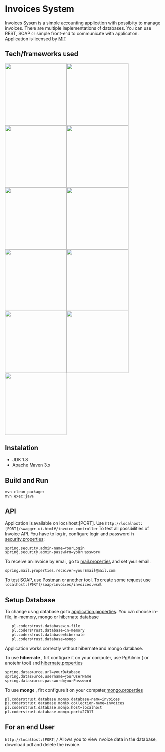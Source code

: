 # Invoices System #

Invoices Sysem is a simple accounting application with possiblity to manage invoices. 
There are multiple implementations of databases. 
You can use REST,  SOAP or simple front-end to communicate with application. Application is licensed by [MIT](https://opensource.org/licenses/mit-license.php)

## Tech/frameworks used ##

<img src="https://whirly.pl/wp-content/uploads/2017/05/spring.png" width="200"><img src="http://yaqzi.pl/wp-content/uploads/2016/12/apache_maven.png" width="200"><img src="https://upload.wikimedia.org/wikipedia/commons/2/2c/Mockito_Logo.png" width="200"><img src="https://encrypted-tbn0.gstatic.com/images?q=tbn:ANd9GcTNkximiwITI1smJcOkn_bx2Zk_RnNKnmDq23Ua26wTVd_YNJcWgw" width="200"><img src="https://shiftkeylabs.ca/wp-content/uploads/2017/02/JUnit_logo.png" width="200"><img src="https://jules-grospeiller.fr/media/logo_competences/lang/json.png" width="200"><img src="http://www.postgresqltutorial.com/wp-content/uploads/2012/08/What-is-PostgreSQL.png" width="200"><img src="https://cdn.bulldogjob.com/system/readables/covers/000/001/571/thumb/27-02-2019.png" width="200"><img src="https://i2.wp.com/bykowski.pl/wp-content/uploads/2018/07/hibernate-2.png?w=300" width="200"><img src="https://zdnet3.cbsistatic.com/hub/i/r/2018/02/16/8abdb3e1-47bc-446e-9871-c4e11a46f680/resize/370xauto/8a68280fd20eebfa7789cdaa6fb5eff1/mongo-db-logo.png" width="200"><img src="http://mapstruct.org/images/mapstruct.png" width="200">

## Instalation ##

* JDK 1.8
* Apache Maven 3.x

## Build and Run ##
```
mvn clean package:
mvn exec:java
```
## API ##

Application is available on localhost:[PORT]. Use ```http://localhost:[PORT]/swagger-ui.html#/invoice-controller```
To test all possibilities of Invoice API. You have to log in, configure login and password in [security.properties](https://github.com/CodersTrustPL/project-8-basia-daniel-maksym/blob/master/src/main/resources/security.properties):

```
spring.security.admin-name=yourLogin
spring.security.admin-password=yourPassword
```
To receive an invoice by email, go to [mail.properties](https://github.com/CodersTrustPL/project-8-basia-daniel-maksym/blob/%2333-readme.md/src/main/resources/mail.properties) and set your email.

```
spring.mail.properties.receiver=yourEmail@mail.com
```

To test SOAP, use [Postman](https://www.getpostman.com) or another tool. To create some request use
```localhost:[PORT]/soap/invoices/invoices.wsdl```

## Setup Database ##

To change using database go to [application.properties](https://github.com/CodersTrustPL/project-8-basia-daniel-maksym/blob/master/src/main/resources/application.properties). You can choose in-file, in-memory, mongo or hibernate database
```
   pl.coderstrust.database=in-file
   pl.coderstrust.database=in-memory
   pl.coderstrust.database=hibernate
   pl.coderstrust.database=mongo
```
Application works correctly without hibernate and mongo database.

To use **hibernate** , firt  configure it on your computer, use PgAdmin ( or anotehr tool) and [hibernate.properties](https://github.com/CodersTrustPL/project-8-basia-daniel-maksym/blob/%2333-readme.md/src/main/resources/hibernate.properties)
```
spring.datasource.url=yourDatabase
spring.datasource.username=yourUserName
spring.datasource.password=yourPassword
```

To use **mongo** , firt  configure it on your computer,[mongo.properties](https://github.com/CodersTrustPL/project-8-basia-daniel-maksym/blob/master/src/main/resources/mongo-database.properties)
```
pl.coderstrust.database.mongo.database-name=invoices
pl.coderstrust.database.mongo.collection-name=invoices
pl.coderstrust.database.mongo.host=localhost
pl.coderstrust.database.mongo.port=27017
```

## For an end User ##

```http://localhost:[PORT]/```
Allows you to view invoice data in the database, download pdf and delete the invoice.
